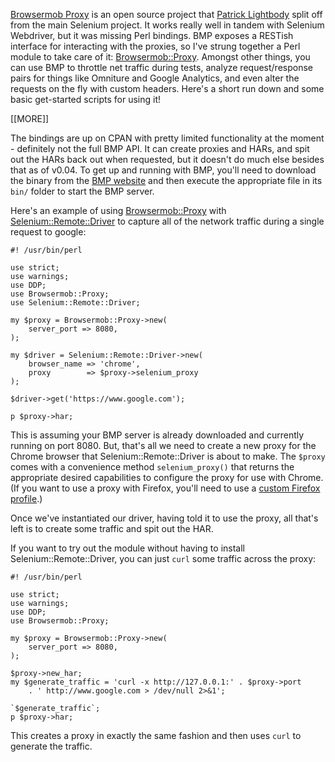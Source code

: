 [Browsermob Proxy][bmp] is an open source project that
[Patrick Lightbody][pl] split off from the main Selenium project. It
works really well in tandem with Selenium Webdriver, but it was
missing Perl bindings. BMP exposes a RESTish interface for interacting
with the proxies, so I've strung together a Perl module to take care
of it: [Browsermob::Proxy][bp]. Amongst other things, you can use BMP
to throttle net traffic during tests, analyze request/response pairs
for things like Omniture and Google Analytics, and even alter the
requests on the fly with custom headers. Here's a short run down and
some basic get-started scripts for using it!

[bmp]: http://bmp.lightbody.net/
[pl]: https://github.com/lightbody
[spore]: https://metacpan.org/pod/Net::HTTP::Spore

[[MORE]]

The bindings are up on CPAN with pretty limited functionality at the
moment - definitely not the full BMP API. It can create proxies and
HARs, and spit out the HARs back out when requested, but it doesn't do
much else besides that as of v0.04. To get up and running with BMP,
you'll need to download the binary from the [BMP website][bmp] and
then execute the appropriate file in its `bin/` folder to start the
BMP server.

[bp]: https://metacpan.org/pod/Browsermob::Proxy

Here's an example of using [Browsermob::Proxy][bp] with
[Selenium::Remote::Driver][srd] to capture all of the network traffic
during a single request to google:

[srd]: https://metacpan.org/pod/Selenium::Remote::Driver

    #! /usr/bin/perl

    use strict;
    use warnings;
    use DDP;
    use Browsermob::Proxy;
    use Selenium::Remote::Driver;

    my $proxy = Browsermob::Proxy->new(
        server_port => 8080,
    );

    my $driver = Selenium::Remote::Driver->new(
        browser_name => 'chrome',
        proxy        => $proxy->selenium_proxy
    );

    $driver->get('https://www.google.com');

    p $proxy->har;

This is assuming your BMP server is already downloaded and currently
running on port 8080. But, that's all we need to create a new proxy
for the Chrome browser that Selenium::Remote::Driver is about to
make. The `$proxy` comes with a convenience method `selenium_proxy()`
that returns the appropriate desired capabilities to configure the
proxy for use with Chrome. (If you want to use a proxy with Firefox,
you'll need to use a [custom Firefox profile][ff].)

[ff]: https://metacpan.org/pod/Selenium::Remote::Driver::Firefox::Profile

Once we've instantiated our driver, having told it to use the proxy,
all that's left is to create some traffic and spit out the HAR.

If you want to try out the module without having to install
Selenium::Remote::Driver, you can just `curl` some traffic across the
proxy:

    #! /usr/bin/perl

    use strict;
    use warnings;
    use DDP;
    use Browsermob::Proxy;

    my $proxy = Browsermob::Proxy->new(
        server_port => 8080,
    );

    $proxy->new_har;
    my $generate_traffic = 'curl -x http://127.0.0.1:' . $proxy->port
        . ' http://www.google.com > /dev/null 2>&1';

    `$generate_traffic`;
    p $proxy->har;

This creates a proxy in exactly the same fashion and then uses `curl`
to generate the traffic.
